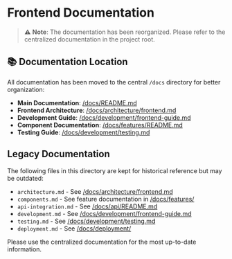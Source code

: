 # Frontend Documentation

> ⚠️ **Note**: The documentation has been reorganized. Please refer to the centralized documentation in the project root.

## 📚 Documentation Location

All documentation has been moved to the central `/docs` directory for better organization:

- **Main Documentation**: [/docs/README.md](../../docs/README.md)
- **Frontend Architecture**: [/docs/architecture/frontend.md](../../docs/architecture/frontend.md)
- **Development Guide**: [/docs/development/frontend-guide.md](../../docs/development/frontend-guide.md)
- **Component Documentation**: [/docs/features/README.md](../../docs/features/README.md)
- **Testing Guide**: [/docs/development/testing.md](../../docs/development/testing.md)

## Legacy Documentation

The following files in this directory are kept for historical reference but may be outdated:
- `architecture.md` - See [/docs/architecture/frontend.md](../../docs/architecture/frontend.md)
- `components.md` - See feature documentation in [/docs/features/](../../docs/features/)
- `api-integration.md` - See [/docs/api/README.md](../../docs/api/README.md)
- `development.md` - See [/docs/development/frontend-guide.md](../../docs/development/frontend-guide.md)
- `testing.md` - See [/docs/development/testing.md](../../docs/development/testing.md)
- `deployment.md` - See [/docs/deployment/](../../docs/deployment/)

Please use the centralized documentation for the most up-to-date information.